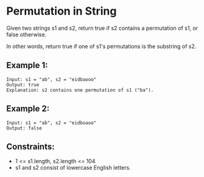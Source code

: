 # Permutation in String

Given two strings s1 and s2, return true if s2 contains a permutation of s1, or false otherwise.

In other words, return true if one of s1's permutations is the substring of s2.

## Example 1:

```
Input: s1 = "ab", s2 = "eidbaooo"
Output: true
Explanation: s2 contains one permutation of s1 ("ba").
```

## Example 2:

```
Input: s1 = "ab", s2 = "eidboaoo"
Output: false
```

## Constraints:

- 1 <= s1.length, s2.length <= 104
- s1 and s2 consist of lowercase English letters.
